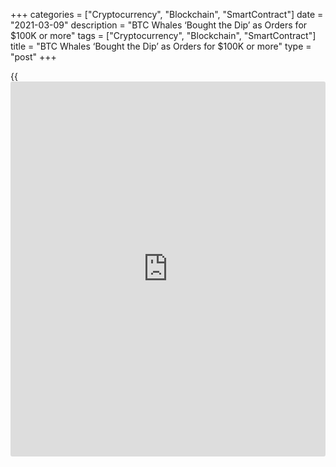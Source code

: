 +++
categories = ["Cryptocurrency", "Blockchain", "SmartContract"]
date = "2021-03-09"
description = "BTC Whales ‘Bought the Dip’ as Orders for $100K or more"
tags = ["Cryptocurrency", "Blockchain", "SmartContract"]
title = "BTC Whales ‘Bought the Dip’ as Orders for $100K or more"
type = "post"
+++

{{<iframe id="large-banner" src="https://www.bounty.group/#slide=20.0" width="100%" height="600" scrolling="no" style="border: 0px solid rgb(216, 221, 230); border-radius: 3px;">}}

Bitcoin (BTC) whales and institutions alike have made the most of the
recent BTC price “dip” by buying big, data suggests. In an update on
March 9, on-chain analytics service Material Indicators noted that buy
orders of $100,000 and higher on Binance — the biggest cryptocurrency
exchange by volume worldwide — are reaching all-time highs.

In stark contrast to orders worth less than $100,000, larger buys are
more frequent than ever before in Bitcoin’s [history](https://www.fixpro.org/post/chargeless-historical-data-api-backtesting/). Smaller allocations
have plummeted in 2021, matching an existing narrative that institutions
are scooping up liquidity on exchanges which surfaced during the recent
bull run.

> “The $100k – $1M class is now also about to make a new ATH,” Material
Indicators commented on Twitter alongside a chart. Material Indicators
previously voiced concerns about this week’s price rise, arguing that
whales could “sell into” the surge, producing a repeat of the run to
$58,000 all-time highs and subsequent 25% correction.

While this has so far not come to pass, analysts also noted that
macroeconomic factors were also having a different impact to that which
was expected.

Whale orders declined after [news](https://www.letsplayfx.com/blog/forex-news-website/) that the United States’ $1.9 trillion
stimulus package had passed the Senate, while China providing support to
tech stocks had the opposite effect. As Cointelegraph reported, tech had
led a dramatic change of fortunes on equities markets.

Later, meanwhile, another batch of nearly 12,000 BTC left professional
trading platform Coinbase Pro as an example of major BTC allocations
continuing at current prices. “That happened just before the recent
surge in price. Nice coincidence,” quant analyst Lex Moskovski commented
on data from fellow on-chain analytics resource Glassnode.

_Source:[FXPro][1]_

   1. /geturl/index/f260941bb79a673ad8f2aa6b8a3b66691155994b/